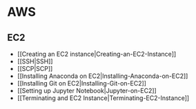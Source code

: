 # AWS

## EC2
- [[Creating an EC2 instance|Creating-an-EC2-Instance]]
- [[SSH|SSH]]
- [[SCP|SCP]]
- [[Installing Anaconda on EC2|Installing-Anaconda-on-EC2]]
- [[Installing Git on EC2|Installing-Git-on-EC2]]
- [[Setting up Jupyter Notebook|Jupyter-on-EC2]]
- [[Terminating and EC2 Instance|Terminating-EC2-Instance]]